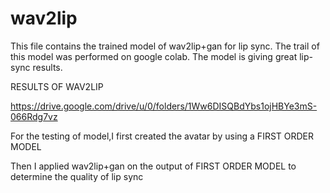 # wav2lip
This file contains the trained model of wav2lip+gan for lip sync.
The trail of this model was performed on google colab.
The model is giving great lip-sync results.




RESULTS OF WAV2LIP

https://drive.google.com/drive/u/0/folders/1Ww6DISQBdYbs1ojHBYe3mS-066Rdg7vz 

For the testing of model,I first created the avatar by using a FIRST ORDER MODEL

Then I applied wav2lip+gan on the output of FIRST ORDER MODEL to determine the quality of lip sync
